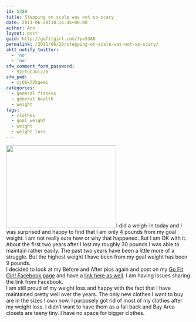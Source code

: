 ```yaml
---
id: 5388
title: Stepping on scale was not so scary
date: 2011-06-28T18:16:45+00:00
author: Ann
layout: post
guid: http://gofitgirl.com/?p=5388
permalink: /2011/06/28/stepping-on-scale-was-not-so-scary/
aktt_notify_twitter:
  - 'no'
  - 'no'
sfw_comment_form_password:
  - 92rtuCJulzz6
sfw_pwd:
  - sjQ6kZ2kqemi
categories:
  - general fitness
  - general health
  - weight
tags:
  - clothes
  - goal weight
  - weight
  - weight loss
---
```

[<img class="alignleft size-medium wp-image-5396" title="Go Fit Girl FB page" src="http://gofitgirl.com/blog/wp-content/uploads/2011/06/Go-Fit-Girl-FB-page-300x224.jpg" alt="" width="300" height="224" />](http://gofitgirl.com/blog/wp-content/uploads/2011/06/Go-Fit-Girl-FB-page.jpg)I did a weigh-in today and I was surprised and happy to find that I am only 4 pounds from my goal weight. I am not really sure how or why that happened. But I am OK with it.  
About the first two years after I lost my roughly 30 pounds I was able to maintain rather easily. The past two years have been a little more of a struggle. But the highest weight I have been from my goal weight has been 9 pounds.  
I decided to look at my Before and After pics again and post on my [Go Fit Girl! Facebook page](http://www.facebook.com/GoFitGirl) and have a [link here as well](share.shutterfly.com/action/welcome?sid=8EZtHLVq0as1c). I am having issues sharing the link from Facebook.  
I am still proud of my weight loss and happy with the fact that I have maintained pretty well over the years. The only new clothes I want to buy are in the sizes I own now. I purposely got rid of most of my clothes after my weight loss. I didn&#8217;t want to have them as a fall back and Bay Area closets are teeny tiny. I have no space for bigger clothes.